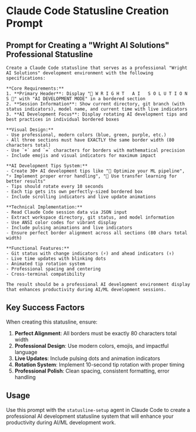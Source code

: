 # Claude Code Statusline Creation Prompt

## Prompt for Creating a "Wright AI Solutions" Professional Statusline

```
Create a Claude Code statusline that serves as a professional "Wright AI Solutions" development environment with the following specifications:

**Core Requirements:**
1. **Primary Header**: Display "🤖 W R I G H T   A I   S O L U T I O N S 🤖" with "AI DEVELOPMENT MODE" in a bordered section
2. **Session Information**: Show current directory, git branch (with status indicators), model name, and current time with live indicators
3. **AI Development Focus**: Display rotating AI development tips and best practices in individual bordered boxes

**Visual Design:**
- Use professional, modern colors (blue, green, purple, etc.)
- All three sections must have EXACTLY the same border width (80 characters total)
- Use `+` and `=` characters for borders with mathematical precision
- Include emojis and visual indicators for maximum impact

**AI Development Tips System:**
- Create 30+ AI development tips like "🤖 Optimize your ML pipeline", "⚡ Implement proper error handling", "🧠 Use transfer learning for better results"
- Tips should rotate every 10 seconds
- Each tip gets its own perfectly-sized bordered box
- Include scrolling indicators and live update animations

**Technical Implementation:**
- Read Claude Code session data via JSON input
- Extract workspace directory, git status, and model information
- Use ANSI color codes for vibrant display
- Include pulsing animations and live indicators
- Ensure perfect border alignment across all sections (80 chars total width)

**Functional Features:**
- Git status with change indicators (⚡) and ahead indicators (↑)
- Live time updates with blinking dots
- Animated tip rotation system
- Professional spacing and centering
- Cross-terminal compatibility

The result should be a professional AI development environment display that enhances productivity during AI/ML development sessions.
```

## Key Success Factors

When creating this statusline, ensure:
1. **Perfect Alignment**: All borders must be exactly 80 characters total width
2. **Professional Design**: Use modern colors, emojis, and impactful language
3. **Live Updates**: Include pulsing dots and animation indicators
4. **Rotation System**: Implement 10-second tip rotation with proper timing
5. **Professional Polish**: Clean spacing, consistent formatting, error handling

## Usage

Use this prompt with the `statusline-setup` agent in Claude Code to create a professional AI development statusline system that will enhance your productivity during AI/ML development work.